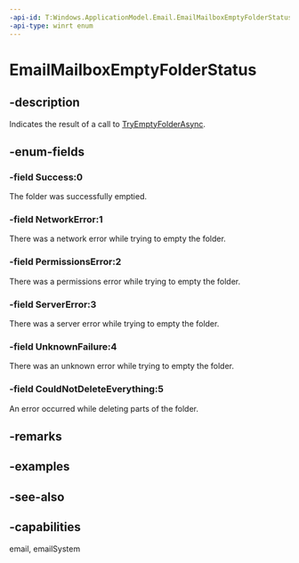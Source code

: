 ```yaml
---
-api-id: T:Windows.ApplicationModel.Email.EmailMailboxEmptyFolderStatus
-api-type: winrt enum
---
```


<!-- Enumeration syntax
public enum Windows.ApplicationModel.Email.EmailMailboxEmptyFolderStatus : int
-->

# EmailMailboxEmptyFolderStatus

## -description
Indicates the result of a call to [TryEmptyFolderAsync](emailmailbox_tryemptyfolderasync.md).

## -enum-fields
### -field Success:0
The folder was successfully emptied.

### -field NetworkError:1
There was a network error while trying to empty the folder.

### -field PermissionsError:2
There was a permissions error while trying to empty the folder.

### -field ServerError:3
There was a server error while trying to empty the folder.

### -field UnknownFailure:4
There was an unknown error while trying to empty the folder.

### -field CouldNotDeleteEverything:5
An error occurred while deleting parts of the folder.


## -remarks

## -examples

## -see-also
## -capabilities
email, emailSystem
